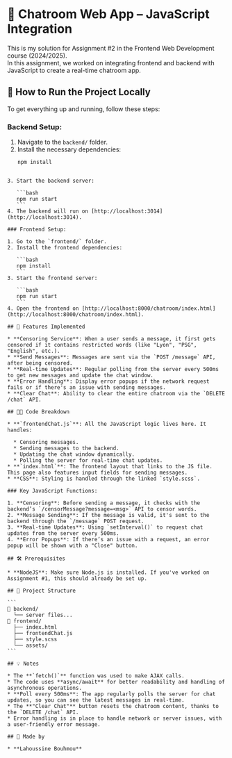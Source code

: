 # 💬 Chatroom Web App – JavaScript Integration

This is my solution for Assignment #2 in the Frontend Web Development course (2024/2025).  
In this assignment, we worked on integrating frontend and backend with JavaScript to create a real-time chatroom app.

## 🚀 How to Run the Project Locally

To get everything up and running, follow these steps:

### Backend Setup:
1. Navigate to the `backend/` folder.
2. Install the necessary dependencies:
   ```bash
   npm install
````

3. Start the backend server:

   ```bash
   npm run start
   ```
4. The backend will run on [http://localhost:3014](http://localhost:3014).

### Frontend Setup:

1. Go to the `frontend/` folder.
2. Install the frontend dependencies:

   ```bash
   npm install
   ```
3. Start the frontend server:

   ```bash
   npm run start
   ```
4. Open the frontend on [http://localhost:8000/chatroom/index.html](http://localhost:8000/chatroom/index.html).

## 🔧 Features Implemented

* **Censoring Service**: When a user sends a message, it first gets censored if it contains restricted words (like "Lyon", "PSG", "English", etc.).
* **Send Messages**: Messages are sent via the `POST /message` API, after being censored.
* **Real-time Updates**: Regular polling from the server every 500ms to get new messages and update the chat window.
* **Error Handling**: Display error popups if the network request fails or if there's an issue with sending messages.
* **Clear Chat**: Ability to clear the entire chatroom via the `DELETE /chat` API.

## 🧑‍💻 Code Breakdown

* **`frontendChat.js`**: All the JavaScript logic lives here. It handles:

  * Censoring messages.
  * Sending messages to the backend.
  * Updating the chat window dynamically.
  * Polling the server for real-time chat updates.
* **`index.html`**: The frontend layout that links to the JS file. This page also features input fields for sending messages.
* **CSS**: Styling is handled through the linked `style.scss`.

### Key JavaScript Functions:

1. **Censoring**: Before sending a message, it checks with the backend’s `/censorMessage?message=<msg>` API to censor words.
2. **Message Sending**: If the message is valid, it's sent to the backend through the `/message` POST request.
3. **Real-time Updates**: Using `setInterval()` to request chat updates from the server every 500ms.
4. **Error Popups**: If there’s an issue with a request, an error popup will be shown with a "Close" button.

## 🛠️ Prerequisites

* **NodeJS**: Make sure Node.js is installed. If you've worked on Assignment #1, this should already be set up.

## 🧩 Project Structure

```
📁 backend/
  └── server files...
📁 frontend/
  ├── index.html
  ├── frontendChat.js
  ├── style.scss
  └── assets/
```

## 💡 Notes

* The **`fetch()`** function was used to make AJAX calls.
* The code uses **async/await** for better readability and handling of asynchronous operations.
* **Poll every 500ms**: The app regularly polls the server for chat updates, so you can see the latest messages in real-time.
* The **"Clear Chat"** button resets the chatroom content, thanks to the `DELETE /chat` API.
* Error handling is in place to handle network or server issues, with a user-friendly error message.

## 👥 Made by

* **Lahoussine Bouhmou**
